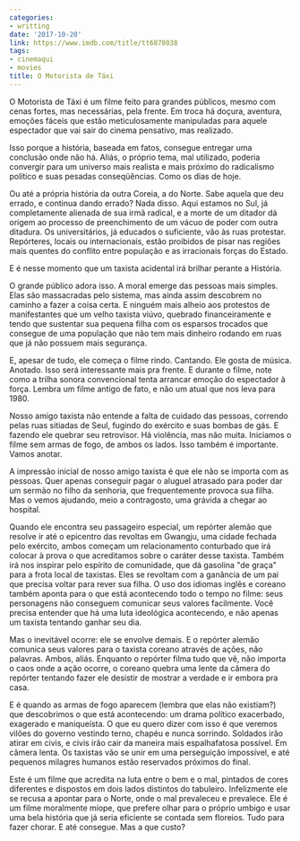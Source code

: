 ```yaml
---
categories:
- writting
date: '2017-10-20'
link: https://www.imdb.com/title/tt6878038
tags:
- cinemaqui
- movies
title: O Motorista de Táxi
---
```


O Motorista de Táxi é um filme feito para grandes públicos, mesmo com cenas fortes, mas necessárias, pela frente. Em troca há doçura, aventura, emoções fáceis que estão meticulosamente manipuladas para aquele espectador que vai sair do cinema pensativo, mas realizado.

Isso porque a história, baseada em fatos, consegue entregar uma conclusão onde não há. Aliás, o próprio tema, mal utilizado, poderia convergir para um universo mais realista e mais próximo do radicalismo político e suas pesadas conseqüências. Como os dias de hoje.

Ou até a própria história da outra Coreia, a do Norte. Sabe aquela que deu errado, e continua dando errado? Nada disso. Aqui estamos no Sul, já completamente alienada de sua irmã radical, e a morte de um ditador dá origem ao processo de preenchimento de um vácuo de poder com outra ditadura. Os universitários, já educados o suficiente, vão às ruas protestar. Repórteres, locais ou internacionais, estão proibidos de pisar nas regiões mais quentes do conflito entre população e as irracionais forças do Estado.

E é nesse momento que um taxista acidental irá brilhar perante a História.

O grande público adora isso. A moral emerge das pessoas mais simples. Elas são massacradas pelo sistema, mas ainda assim descobrem no caminho a fazer a coisa certa. E ninguém mais alheio aos protestos de manifestantes que um velho taxista viúvo, quebrado financeiramente e tendo que sustentar sua pequena filha com os esparsos trocados que consegue de uma população que não tem mais dinheiro rodando em ruas que já não possuem mais segurança.

E, apesar de tudo, ele começa o filme rindo. Cantando. Ele gosta de música. Anotado. Isso será interessante mais pra frente. E durante o filme, note como a trilha sonora convencional tenta arrancar emoção do espectador à força. Lembra um filme antigo de fato, e não um atual que nos leva para 1980.

Nosso amigo taxista não entende a falta de cuidado das pessoas, correndo pelas ruas sitiadas de Seul, fugindo do exército e suas bombas de gás. E fazendo ele quebrar seu retrovisor. Há violência, mas não muita. Iniciamos o filme sem armas de fogo, de ambos os lados. Isso também é importante. Vamos anotar.

A impressão inicial de nosso amigo taxista é que ele não se importa com as pessoas. Quer apenas conseguir pagar o aluguel atrasado para poder dar um sermão no filho da senhoria, que frequentemente provoca sua filha. Mas o vemos ajudando, meio a contragosto, uma grávida a chegar ao hospital.

Quando ele encontra seu passageiro especial, um repórter alemão que resolve ir até o epicentro das revoltas em Gwangju, uma cidade fechada pelo exército, ambos começam um relacionamento conturbado que irá colocar à prova o que acreditamos sobre o caráter desse taxista. Também irá nos inspirar pelo espírito de comunidade, que dá gasolina "de graça" para a frota local de taxistas. Eles se revoltam com a ganância de um pai que precisa voltar para rever sua filha. O uso dos idiomas inglês e coreano também aponta para o que está acontecendo todo o tempo no filme: seus personagens não conseguem comunicar seus valores facilmente. Você precisa entender que há uma luta ideológica acontecendo, e não apenas um taxista tentando ganhar seu dia.

Mas o inevitável ocorre: ele se envolve demais. E o repórter alemão comunica seus valores para o taxista coreano através de ações, não palavras. Ambos, aliás. Enquanto o repórter filma tudo que vê, não importa o caos onde a ação ocorre, o coreano quebra uma lente da câmera do repórter tentando fazer ele desistir de mostrar a verdade e ir embora pra casa.

E é quando as armas de fogo aparecem (lembra que elas não existiam?) que descobrimos o que está acontecendo: um drama político exacerbado, exagerado e maniqueísta. O que eu quero dizer com isso é que veremos vilões do governo vestindo terno, chapéu e nunca sorrindo. Soldados irão atirar em civis, e civis irão cair da maneira mais espalhafatosa possível. Em câmera lenta. Os taxistas vão se unir em uma perseguição impossível, e até pequenos milagres humanos estão reservados próximos do final.

Este é um filme que acredita na luta entre o bem e o mal, pintados de cores diferentes e dispostos em dois lados distintos do tabuleiro. Infelizmente ele se recusa a apontar para o Norte, onde o mal prevaleceu e prevalece. Ele é um filme moralmente míope, que prefere olhar para o próprio umbigo e usar uma bela história que já seria eficiente se contada sem floreios. Tudo para fazer chorar. E até consegue. Mas a que custo?